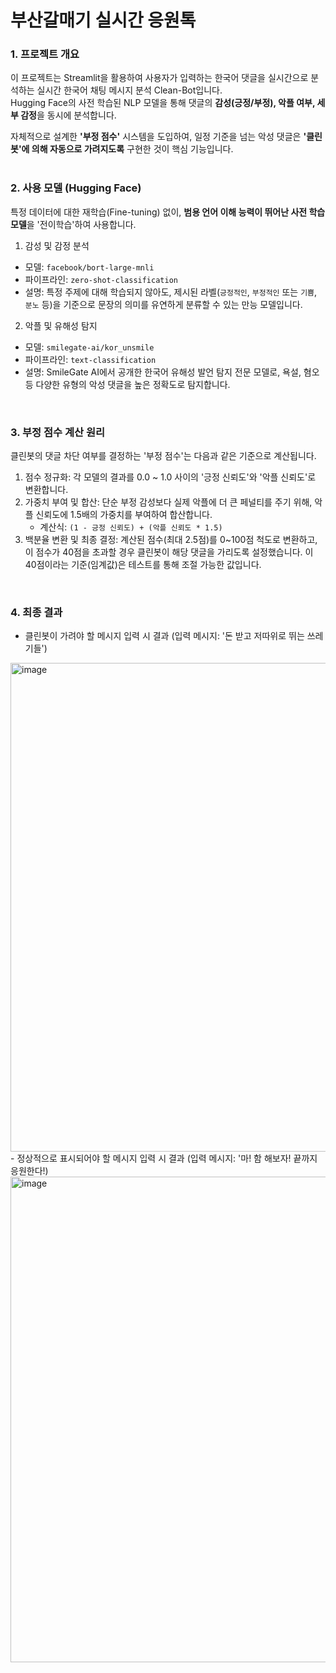# 부산갈매기 실시간 응원톡

### 1. 프로젝트 개요
이 프로젝트는 Streamlit을 활용하여 사용자가 입력하는 한국어 댓글을 실시간으로 분석하는 실시간 한국어 채팅 메시지 분석 Clean-Bot입니다.<br>
Hugging Face의 사전 학습된 NLP 모델을 통해 댓글의 **감성(긍정/부정), 악플 여부, 세부 감정**을 동시에 분석합니다.<br>

자체적으로 설계한 **'부정 점수'** 시스템을 도입하여, 일정 기준을 넘는 악성 댓글은 **'클린봇'에 의해 자동으로 가려지도록** 구현한 것이 핵심 기능입니다.
<br>
<br>


### 2. 사용 모델 (Hugging Face)
특정 데이터에 대한 재학습(Fine-tuning) 없이, **범용 언어 이해 능력이 뛰어난 사전 학습 모델**을 '전이학습'하여 사용합니다.

1. 감성 및 감정 분석
  - 모델: `facebook/bort-large-mnli`
  - 파이프라인: `zero-shot-classification`
  - 설명: 특정 주제에 대해 학습되지 않아도, 제시된 라벨(`긍정적인`, `부정적인` 또는 `기쁨`, `분노` 등)을 기준으로 문장의 의미를 유연하게 분류할 수 있는 만능 모델입니다.<br>

2. 악플 및 유해성 탐지
  - 모델: `smilegate-ai/kor_unsmile`
  - 파이프라인: `text-classification`
  - 설명: SmileGate AI에서 공개한 한국어 유해성 발언 탐지 전문 모델로, 욕설, 혐오 등 다양한 유형의 악성 댓글을 높은 정확도로 탐지합니다.
<br>


### 3. 부정 점수 계산 원리
클린봇의 댓글 차단 여부를 결정하는 '부정 점수'는 다음과 같은 기준으로 계산됩니다.

1. 점수 정규화: 각 모델의 결과를 0.0 ~ 1.0 사이의 '긍정 신뢰도'와 '악플 신뢰도'로 변환합니다.
2. 가중치 부여 및 합산: 단순 부정 감성보다 실제 악플에 더 큰 페널티를 주기 위해, 악플 신뢰도에 1.5배의 가중치를 부여하여 합산합니다.
    - 계산식: `(1 - 긍정 신뢰도) + (악플 신뢰도 * 1.5)`
3. 백분율 변환 및 최종 결정: 계산된 점수(최대 2.5점)를 0~100점 척도로 변환하고, 이 점수가 40점을 초과할 경우 클린봇이 해당 댓글을 가리도록 설정했습니다. 이 40점이라는 기준(임계값)은 테스트를 통해 조절 가능한 값입니다.
<br>

### 4. 최종 결과
- 클린봇이 가려야 할 메시지 입력 시 결과 (입력 메시지: '돈 받고 저따위로 뛰는 쓰레기들')
<img width="748" height="782" alt="image" src="https://github.com/user-attachments/assets/20248775-4561-49b5-ab45-c39dbf3f88b8" />
<br>
- 정상적으로 표시되어야 할 메시지 입력 시 결과 (입력 메시지: '마! 함 해보자! 끝까지 응원한다!)
<img width="738" height="777" alt="image" src="https://github.com/user-attachments/assets/864aba8a-60fa-48df-94bb-7659bbf3be45" />

